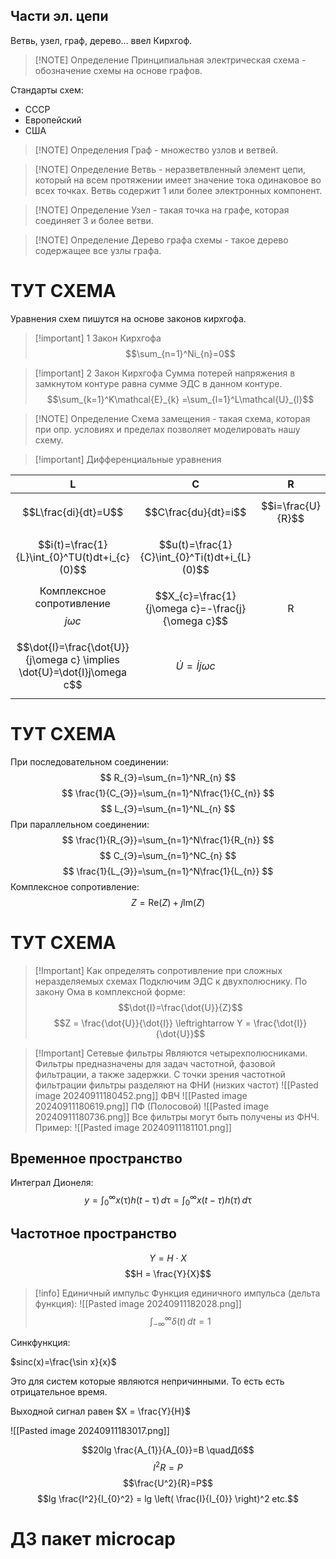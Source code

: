 ## Части эл. цепи

Ветвь, узел, граф, дерево... ввел Кирхгоф.

> [!NOTE] Определение
> Принципиальная электрическая схема - обозначение схемы на основе графов.

Стандарты схем:
- СССР
- Европейский
- США

> [!NOTE] Определения
> Граф - множество узлов и ветвей.

> [!NOTE] Определение
> Ветвь - неразветвленный элемент цепи, который на всем протяжении имеет значение тока одинаковое во всех точках. Ветвь содержит 1 или более электронных компонент.

> [!NOTE] Определение
> Узел - такая точка на графе, которая соединяет 3 и более ветви.

> [!NOTE] Определение
> Дерево графа схемы - такое дерево содержащее все узлы графа.
 
# ТУТ СХЕМА

Уравнения схем пишутся на основе законов кирхгофа.

> [!important] 1 Закон Кирхгофа
> $$\sum_{n=1}^Ni_{n}=0$$

> [!important] 2 Закон Кирхгофа
> Сумма потерей напряжения в замкнутом контуре равна сумме ЭДС в данном контуре.
> $$\sum_{k=1}^K\mathcal{E}_{k} =\sum_{l=1}^L\mathcal{U}_{l}$$

> [!NOTE] Определение
> Схема замещения - такая схема, которая при опр. условиях и пределах позволяет моделировать нашу схему.


> [!important] Дифференциальные  уравнения
>  

|                                    L                                    |                         C                         |         R         |
| :---------------------------------------------------------------------: | :-----------------------------------------------: | :---------------: |
|                          $$L\frac{di}{dt}=U$$                           |               $$C\frac{du}{dt}=i$$                | $$i=\frac{U}{R}$$ |
|              $$i(t)=\frac{1}{L}\int_{0}^TU(t)dt+i_{c}(0)$$              |   $$u(t)=\frac{1}{C}\int_{0}^Ti(t)dt+i_{L}(0)$$   |                   |
|                 Комплексное сопротивление $$j\omega c$$                 | $$X_{c}=\frac{1}{j\omega c}=-\frac{j}{\omega c}$$ |         R         |
| $$\dot{I}=\frac{\dot{U}}{j\omega c} \implies \dot{U}=\dot{I}j\omega c$$ |           $$ \dot{U}=\dot{I}j\omega c$$           |                   |
# ТУТ СХЕМА

При последовательном соединении:
$$
R_{Э}=\sum_{n=1}^NR_{n} 
$$$$
\frac{1}{C_{Э}}=\sum_{n=1}^N\frac{1}{C_{n}}
$$
$$
L_{Э}=\sum_{n=1}^NL_{n} 
$$
При параллельном соединении:
$$
\frac{1}{R_{Э}}=\sum_{n=1}^N\frac{1}{R_{n}}
$$
$$
C_{Э}=\sum_{n=1}^NC_{n} 
$$
$$
\frac{1}{L_{Э}}=\sum_{n=1}^N\frac{1}{L_{n}}
$$
Комплексное сопротивление:
$$
Z = \mathrm{Re}(Z)+j\mathrm{Im}(Z)
$$
# ТУТ СХЕМА 

> [!Important] Как определять сопротивление при сложных неразделяемых схемах
> Подключим ЭДС к двухполюснику. По закону Ома в комплексной форме: 
> $$\dot{I}=\frac{\dot{U}}{Z}$$
> $$Z = \frac{\dot{U}}{\dot{I}} \leftrightarrow Y = \frac{\dot{I}}{\dot{U}}$$


> [!Important] Сетевые фильтры
> Являются четырехполюсниками. Фильтры предназначены для задач частотной, фазовой фильтрации, а также задержки.
> С точки зрения частотной фильтрации фильтры разделяют на ФНИ (низких частот)
> ![[Pasted image 20240911180452.png]]
> ФВЧ
> ![[Pasted image 20240911180619.png]]
> ПФ (Полосовой)
> ![[Pasted image 20240911180736.png]]
> Все фильтры могут быть получены из ФНЧ.
Пример:
![[Pasted image 20240911181101.png]]

## Временное пространство

Интеграл Дионеля:
$$y = \int_{0}^{\infty} x(\mathcal{\tau})h(t-\mathcal{\tau}) \, d\mathcal{\tau} = \int_{0}^{\infty}x(t-\tau)h(\tau)  \, d\mathcal{\tau}    $$
## Частотное пространство

$$Y = H \cdot X$$
$$H = \frac{Y}{X}$$

> [!info] Единичный импульс
> Функция единичного импульса (дельта функция):
> ![[Pasted image 20240911182028.png]]
> $$\int_{-\infty}^{\infty} \delta(t) \, dt = 1$$

Синкфункция: 

$sinc(x)=\frac{\sin x}{x}$

Это для систем которые являются непричинными. То есть есть отрицательное время.

Выходной сигнал равен $X = \frac{Y}{H}$

![[Pasted image 20240911183017.png]]

$$20lg \frac{A_{1}}{A_{0}}=B   \quadДб$$ 
$$I^2R=P$$
$$\frac{U^2}{R}=P$$
$$lg \frac{I^2}{I_{0}^2} = lg \left( \frac{I}{I_{0}} \right)^2 etc.$$
# ДЗ пакет microcap

